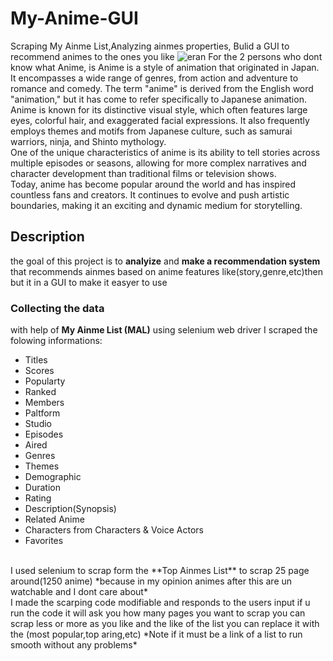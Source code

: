 # My-Anime-GUI
Scraping My Ainme List,Analyzing ainmes properties, Bulid a GUI to recommend animes to the ones you like
![eran](https://user-images.githubusercontent.com/94745919/232258116-71d27e54-aabd-40ac-910d-d344b6aa9184.jpg)
For the 2 persons who dont know what Anime, is Anime is a style of animation that originated in Japan. It encompasses a wide range of genres, from action and adventure to romance and comedy. The term "anime" is derived from the English word "animation," but it has come to refer specifically to Japanese animation.
</br>
Anime is known for its distinctive visual style, which often features large eyes, colorful hair, and exaggerated facial expressions. It also frequently employs themes and motifs from Japanese culture, such as samurai warriors, ninja, and Shinto mythology.
</br>
One of the unique characteristics of anime is its ability to tell stories across multiple episodes or seasons, allowing for more complex narratives and character development than traditional films or television shows.
</br>
Today, anime has become popular around the world and has inspired countless fans and creators. It continues to evolve and push artistic boundaries, making it an exciting and dynamic medium for storytelling.
## Description
the goal of this project is to **analyize** and **make a recommendation system** that recommends ainmes based on anime features like(story,genre,etc)then but it in a GUI to make it easyer to use 
</br>
### Collecting the data 
with help of **My Ainme List (MAL)** using selenium web driver I scraped the folowing informations:
</br>
* Titles
* Scores
* Popularty
* Ranked
* Members
* Paltform
* Studio
* Episodes
* Aired
* Genres
* Themes
* Demographic
* Duration
* Rating
* Description(Synopsis)
* Related Anime
* Characters from Characters & Voice Actors
* Favorites
</br>
I used selenium to scrap form the **Top Ainmes List** to scrap 25 page around(1250 anime) *because in my opinion animes after this are un watchable and I dont care about*
</br>
I made the scarping code modifiable and responds to the users input if u run the code it will ask you how many pages you want to scrap you can scrap less or more as you like and the like of the list you can replace it with the (most popular,top aring,etc) *Note if it must be a link of a list to run smooth without any problems*

